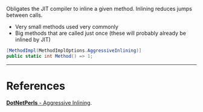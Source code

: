 Obligates the JIT compiler to inline a given method. Inlining reduces jumps between calls.
- Very small methods used very commonly
- Big methods that are called just once (these will probably already be inlined by JIT)

```cs
[MethodImpl(MethodImplOptions.AggressiveInlining)]
public static int Method() => 1;
```

---

# References
[**DotNetPerls** - Aggressive Inlining](https://www.dotnetperls.com/aggressiveinlining).